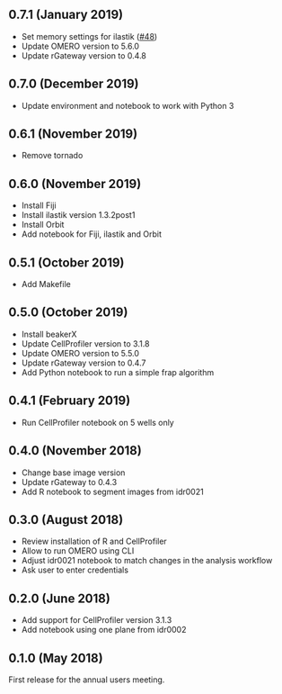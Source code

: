0.7.1 (January 2019)
--------------------

- Set memory settings for ilastik ([#48](https://github.com/ome/training-notebooks/pull/48))
- Update OMERO version to 5.6.0
- Update rGateway version to 0.4.8

0.7.0 (December 2019)
---------------------

- Update environment and notebook to work with Python 3

0.6.1 (November 2019)
---------------------

- Remove tornado

0.6.0 (November 2019)
---------------------

- Install Fiji
- Install ilastik version 1.3.2post1
- Install Orbit
- Add notebook for Fiji, ilastik and Orbit

0.5.1 (October 2019)
--------------------

- Add Makefile

0.5.0 (October 2019)
--------------------

- Install beakerX
- Update CellProfiler version to 3.1.8
- Update OMERO version to 5.5.0
- Update rGateway version to 0.4.7
- Add Python notebook to run a simple frap algorithm

0.4.1 (February 2019)
---------------------

- Run CellProfiler notebook on 5 wells only

0.4.0 (November 2018)
---------------------

- Change base image version
- Update rGateway to 0.4.3
- Add R notebook to segment images from idr0021

0.3.0 (August 2018)
-------------------

- Review installation of R and CellProfiler
- Allow to run OMERO using CLI
- Adjust idr0021 notebook to match changes in the analysis workflow
- Ask user to enter credentials

0.2.0 (June 2018)
-----------------

- Add support for CellProfiler version 3.1.3
- Add notebook using one plane from idr0002

0.1.0 (May 2018)
----------------

First release for the annual users meeting.
